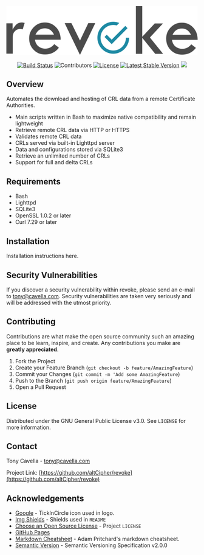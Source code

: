 <!-- PROJECT LOGO -->
<p align="center">
  <a href="https://github.com/altCipher/revoke">
    <img src="images/logo.png" alt="Logo">
  </a>
</p>

<!-- PROJECT SHIELDS -->
<p align="center">
  <a href="https://github.com/altCipher/revoke/"><img src="https://img.shields.io/badge/build-passing-brightgreen.svg" alt="Build Status"></a>
  <img src="https://img.shields.io/github/contributors/altCipher/revoke.svg" alt="Contributors">
  <a href="LICENSE"><img src="https://img.shields.io/github/license/altCipher/revoke.svg" alt="License"></a>
  <a href="https://github.com/revokehq/revoke/releases"><img src="https://img.shields.io/github/release/altCipher/revoke.svg" alt="Latest Stable Version"></a>
  <a href="https://bestpractices.coreinfrastructure.org/projects/2731"><img src="https://bestpractices.coreinfrastructure.org/projects/2731/badge"></a>
</p>

## Overview

Automates the download and hosting of CRL data from a remote Certificate Authorities. 

- Main scripts written in Bash to maximize native compatibility and remain lightweight
- Retrieve remote CRL data via HTTP or HTTPS
- Validates remote CRL data
- CRLs served via built-in Lighttpd server
- Data and configurations stored via SQLite3
- Retrieve an unlimited number of CRLs
- Support for full and delta CRLs

## Requirements
- Bash
- Lighttpd
- SQLite3 
- OpenSSL 1.0.2 or later
- Curl 7.29 or later

## Installation

Installation instructions here.

## Security Vulnerabilities

If you discover a security vulnerability within revoke, please send an e-mail to [tony@cavella.com](mailto:tony@cavella.com?Revoke%20Security%20Vulnerability). Security vulnerabilities are taken very seriously and will be addressed with the utmost priority.

## Contributing

Contributions are what make the open source community such an amazing place to be learn, inspire, and create. Any contributions you make are **greatly appreciated**.

1. Fork the Project
2. Create your Feature Branch (`git checkout -b feature/AmazingFeature`)
3. Commit your Changes (`git commit -m 'Add some AmazingFeature`)
4. Push to the Branch (`git push origin feature/AmazingFeature`)
5. Open a Pull Request

## License

Distributed under the GNU General Public License v3.0. See `LICENSE` for more information.

## Contact

Tony Cavella - tony@cavella.com

Project Link: [https://github.com/altCipher/revoke](https://github.com/altCipher/revoke)

<!-- ACKNOWLEDGEMENTS -->
## Acknowledgements
* [Google](https://www.flaticon.com/authors/google) - TickInCircle icon used in logo.
* [Img Shields](https://shields.io) - Shields used in `README`
* [Choose an Open Source License](https://choosealicense.com) - Project `LICENSE`
* [GitHub Pages](https://pages.github.com)
* [Markdown Cheatsheet](https://github.com/adam-p/markdown-here/wiki/Markdown-Cheatsheet) - Adam Pritchard's markdown cheatsheet.
* [Semantic Version](https://semver.org) - Semantic Versioning Specification v2.0.0

